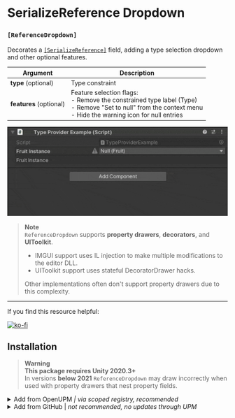 # SerializeReference Dropdown
### `[ReferenceDropdown]`
Decorates a [`[SerializeReference]`](https://docs.unity3d.com/ScriptReference/SerializeReference.html) field, adding a type selection dropdown and other optional features.  

| Argument                | Description                                                                                                                                                           |
|-------------------------|-----------------------------------------------------------------------------------------------------------------------------------------------------------------------|
| **type** (optional)     | Type constraint                                                                                                                                                       |
| **features** (optional) | Feature selection flags:<br/>- Remove the constrained type label (Type)<br/>- Remove "Set to null" from the context menu<br/>- Hide the warning icon for null entries |

  
![ReferenceDropdown Example](Documentation~/ReferenceDropdownExample.gif)

> **Note**  
> `ReferenceDropdown` supports **property drawers**, **decorators**, and  **UIToolkit**.  
> - IMGUI support uses IL injection to make multiple modifications to the editor DLL.  
> - UIToolkit support uses stateful DecoratorDrawer hacks.  
> 
> Other implementations often don't support property drawers due to this complexity.

---
If you find this resource helpful:  

[![ko-fi](https://ko-fi.com/img/githubbutton_sm.svg)](https://ko-fi.com/Z8Z42ZYHB)

## Installation

> **Warning**  
> **This package requires Unity 2020.3+**  
> In versions **below 2021** `ReferenceDropdown` may draw incorrectly when used with property drawers that nest property fields.

<details>
<summary>Add from OpenUPM <em>| via scoped registry, recommended</em></summary>

This package is available on OpenUPM: https://openupm.com/packages/com.vertx.serializereference-dropdown

To add it the package to your project:

- open `Edit/Project Settings/Package Manager`
- add a new Scoped Registry:
  ```
  Name: OpenUPM
  URL:  https://package.openupm.com/
  Scope(s): com.vertx
            com.needle
  ```
- click <kbd>Save</kbd>
- open Package Manager
- click <kbd>+</kbd>
- select <kbd>Add from Git URL</kbd>
- paste `com.vertx.serializereference-dropdown`
- click <kbd>Add</kbd>  
</details>

<details>
<summary>Add from GitHub | <em>not recommended, no updates through UPM</em></summary>

You can also add it directly from GitHub. Note that you won't be able to receive updates through Package Manager this way, you'll have to update manually.

- open Package Manager
- click <kbd>+</kbd>
- select <kbd>Add from Git URL</kbd>
- paste `https://github.com/vertxxyz/Vertx.SerializeReferenceDropdown.git`
- click <kbd>Add</kbd>  
  **or**
- Edit your `manifest.json` file to contain `"com.vertx.serializereference-dropdown": "https://github.com/vertxxyz/Vertx.SerializeReferenceDropdown.git"`,

⚠️ SerializeReferenceDropdown has a dependency on [Editor Patching](https://github.com/needle-tools/editorpatching) and [Vertx.Utilities](https://github.com/vertxxyz/Vertx.Utilities) so ensure they are referenced into your project to use this package successfully. ⚠️

To update the package with new changes, remove the lock from the `packages-lock.json` file.
</details>